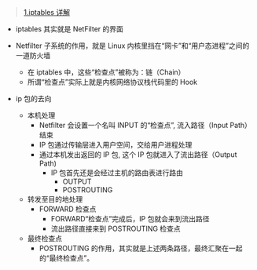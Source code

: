 <!--
 * @Description:
 * @version:
 * @Author: zhu733756
 * @Date: 2020-08-26 13:45:01
 * @LastEditors: zhu733756
 * @LastEditTime: 2020-09-07 16:46:28
-->

> [1.iptables 详解](https://www.jianshu.com/p/ee4ee15d3658)

- iptables 其实就是 NetFilter 的界面
- Netfilter 子系统的作用，就是 Linux 内核里挡在“网卡”和“用户态进程”之间的一道防火墙

  - 在 iptables 中，这些“检查点”被称为：链（Chain）
  - 所谓“检查点”实际上就是内核网络协议栈代码里的 Hook

- ip 包的去向
  - 本机处理
    - Netfilter 会设置一个名叫 INPUT 的“检查点”, 流入路径（Input Path）结束
    - IP 包通过传输层进入用户空间，交给用户进程处理
    - 通过本机发出返回的 IP 包, 这个 IP 包就进入了流出路径（Output Path)
      - IP 包首先还是会经过主机的路由表进行路由
        - OUTPUT
        - POSTROUTING
  - 转发至目的地处理
    - FORWARD 检查点
      - FORWARD“检查点”完成后，IP 包就会来到流出路径
      - 流出路径直接来到 POSTROUTING 检查点
  - 最终检查点
    - POSTROUTING 的作用，其实就是上述两条路径，最终汇聚在一起的“最终检查点”。
